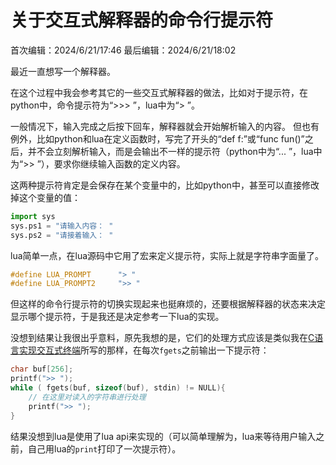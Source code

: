 # 关于交互式解释器的命令行提示符
首次编辑：2024/6/21/17:46
最后编辑：2024/6/21/18:02


最近一直想写一个解释器。

在这个过程中我会参考其它的一些交互式解释器的做法，比如对于提示符，在python中，命令提示符为“>>> ”，lua中为“> ”。

一般情况下，输入完成之后按下回车，解释器就会开始解析输入的内容。
但也有例外，比如python和lua在定义函数时，写完了开头的“def f:”或“func fun()”之后，并不会立刻解析输入，而是会输出不一样的提示符（python中为“... ”，lua中为“>> ”），要求你继续输入函数的定义内容。

这两种提示符肯定是会保存在某个变量中的，比如python中，甚至可以直接修改掉这个变量的值：
```python
import sys
sys.ps1 = "请输入内容： "
sys.ps2 = "请接着输入： "
```

lua简单一点，在lua源码中它用了宏来定义提示符，实际上就是字符串字面量了。
```c
#define LUA_PROMPT		"> "
#define LUA_PROMPT2		">> "
```

但这样的命令行提示符的切换实现起来也挺麻烦的，还要根据解释器的状态来决定显示哪个提示符，于是我还是决定参考一下lua的实现。

没想到结果让我很出乎意料，原先我想的是，它们的处理方式应该是类似我在[C语言实现交互式终端](C语言实现交互式终端.md)所写的那样，在每次`fgets`之前输出一下提示符：
```c
char buf[256];
printf(">> ");
while ( fgets(buf, sizeof(buf), stdin) != NULL){
	// 在这里对读入的字符串进行处理
	printf(">> ");
}
```

结果没想到lua是使用了lua api来实现的（可以简单理解为，lua来等待用户输入之前，自己用lua的`print`打印了一次提示符）。